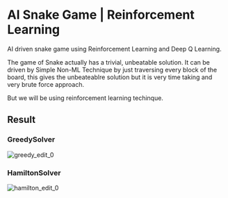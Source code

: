 
# AI Snake Game | Reinforcement Learning

AI driven snake game using Reinforcement Learning and Deep Q Learning.

The game of Snake actually has a trivial, unbeatable solution. It can be driven by Simple Non-ML Technique by just traversing every block of the board, this gives the unbeateablre solution but it is very time taking and very brute force approach.

But we will be using reinforcement learning techinque.


## Result

### GreedySolver 

![greedy_edit_0](https://user-images.githubusercontent.com/61175452/200233167-73a13c2d-3458-453c-8b86-dd0269cf004a.gif)

### HamiltonSolver

![hamilton_edit_0](https://user-images.githubusercontent.com/61175452/200233060-6a65716e-c938-4057-8341-4dc62dd42ddb.gif)

